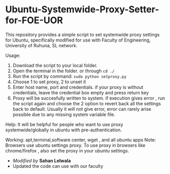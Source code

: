 # Ubuntu-Systemwide-Proxy-Setter-for-FOE-UOR
This repository provides a simple script to set systemwide proxy settings for Ubuntu, specifically modified for use with Faculty of Engineering, University of Ruhuna, SL network.

Usage:
1. Download the script to your local folder.
2. Open the terminal in the folder. or through ```cd ./```
3. Run the script by command:
         ```sudo python setproxy.py```
4. Choose 1 to set proxy, 2 to unset it
5. Enter host name, port and credentials. if your proxy is without credentials, leave the credential box empty and press return key
6. Proxy will be succesfully written to system. if execution gives error , run the script again and choose the 2 option to revert back all the settings back to default. Usually it will not give error, error can rarely arise possible due to any  missing system variable file.

Help:
It will be helpful for people who want to use proxy systemwide/globally in ubuntu with pre-authentication.

Working: apt,terminal,software center, wget , and all ubuntu apps 
Note: Browsers use ubuntu settings proxy. To use proxy in browsers like chrome/firefox , also set the proxy in your ubuntu settings.

- *Modified by* **Sahan Lelwala**
- Updated the code can use with our faculty
